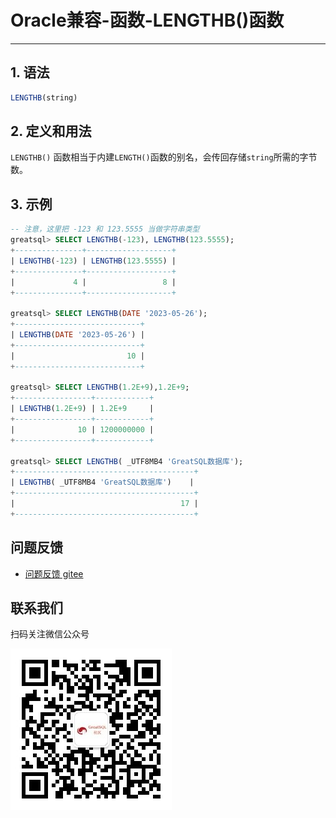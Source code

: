 # Oracle兼容-函数-LENGTHB()函数
---

## 1. 语法

```sql
LENGTHB(string)
```

## 2. 定义和用法

`LENGTHB()` 函数相当于内建`LENGTH()`函数的别名，会传回存储`string`所需的字节数。

## 3. 示例

```sql
-- 注意，这里把 -123 和 123.5555 当做字符串类型
greatsql> SELECT LENGTHB(-123), LENGTHB(123.5555);
+---------------+-------------------+
| LENGTHB(-123) | LENGTHB(123.5555) |
+---------------+-------------------+
|             4 |                 8 |
+---------------+-------------------+

greatsql> SELECT LENGTHB(DATE '2023-05-26');
+----------------------------+
| LENGTHB(DATE '2023-05-26') |
+----------------------------+
|                         10 |
+----------------------------+

greatsql> SELECT LENGTHB(1.2E+9),1.2E+9;
+-----------------+------------+
| LENGTHB(1.2E+9) | 1.2E+9     |
+-----------------+------------+
|              10 | 1200000000 |
+-----------------+------------+

greatsql> SELECT LENGTHB( _UTF8MB4 'GreatSQL数据库');
+----------------------------------------+
| LENGTHB( _UTF8MB4 'GreatSQL数据库')    |
+----------------------------------------+
|                                     17 |
+----------------------------------------+
```

**问题反馈**
---
- [问题反馈 gitee](https://gitee.com/GreatSQL/GreatSQL-Manual/issues)


**联系我们**
---

扫码关注微信公众号

![greatsql-wx](/greatsql-wx.jpg)
